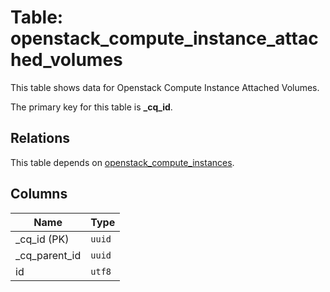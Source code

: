 # Table: openstack_compute_instance_attached_volumes

This table shows data for Openstack Compute Instance Attached Volumes.

The primary key for this table is **_cq_id**.

## Relations

This table depends on [openstack_compute_instances](openstack_compute_instances.md).

## Columns

| Name          | Type          |
| ------------- | ------------- |
|_cq_id (PK)|`uuid`|
|_cq_parent_id|`uuid`|
|id|`utf8`|